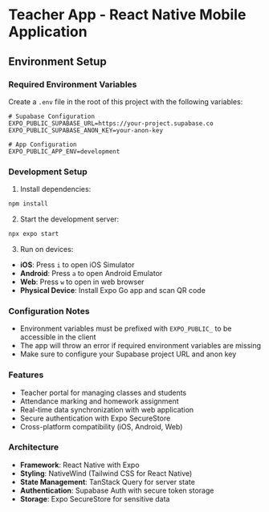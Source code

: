# Teacher App - React Native Mobile Application

## Environment Setup

### Required Environment Variables

Create a `.env` file in the root of this project with the following variables:

```env
# Supabase Configuration
EXPO_PUBLIC_SUPABASE_URL=https://your-project.supabase.co
EXPO_PUBLIC_SUPABASE_ANON_KEY=your-anon-key

# App Configuration
EXPO_PUBLIC_APP_ENV=development
```

### Development Setup

1. Install dependencies:
```bash
npm install
```

2. Start the development server:
```bash
npx expo start
```

3. Run on devices:
- **iOS**: Press `i` to open iOS Simulator
- **Android**: Press `a` to open Android Emulator
- **Web**: Press `w` to open in web browser
- **Physical Device**: Install Expo Go app and scan QR code

### Configuration Notes

- Environment variables must be prefixed with `EXPO_PUBLIC_` to be accessible in the client
- The app will throw an error if required environment variables are missing
- Make sure to configure your Supabase project URL and anon key

### Features

- Teacher portal for managing classes and students
- Attendance marking and homework assignment
- Real-time data synchronization with web application
- Secure authentication with Expo SecureStore
- Cross-platform compatibility (iOS, Android, Web)

### Architecture

- **Framework**: React Native with Expo
- **Styling**: NativeWind (Tailwind CSS for React Native)
- **State Management**: TanStack Query for server state
- **Authentication**: Supabase Auth with secure token storage
- **Storage**: Expo SecureStore for sensitive data 